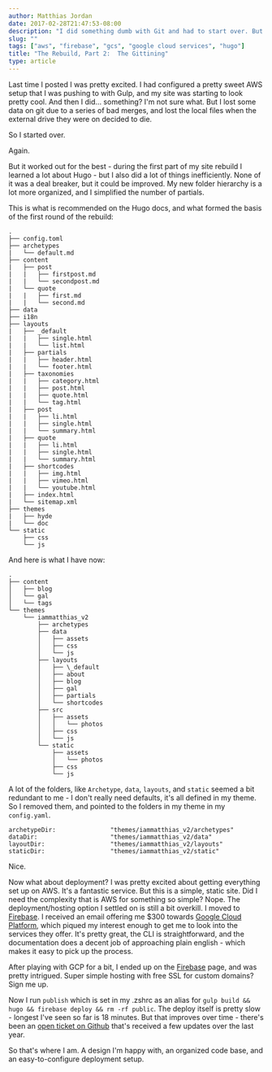 ```yaml
---
author: Matthias Jordan
date: 2017-02-28T21:47:53-08:00
description: "I did something dumb with Git and had to start over. But it's okay, things worked out better in the end."
slug: ""
tags: ["aws", "firebase", "gcs", "google cloud services", "hugo"]
title: "The Rebuild, Part 2:  The Gittining"
type: article
---
```


Last time I posted I was pretty excited. I had configured a pretty sweet AWS setup that I was pushing to with Gulp, and my site was starting to look pretty cool. And then I did... something? I'm not sure what. But I lost some data on git due to a series of bad merges, and lost the local files when the external drive they were on decided to die.

So I started over.

Again.

But it worked out for the best - during the first part of my site rebuild I learned a lot about Hugo - but I also did a lot of things inefficiently. None of it was a deal breaker, but it could be improved. My new folder hierarchy is a lot more organized, and I simplified the number of partials.

This is what is recommended on the Hugo docs, and what formed the basis of the first round of the rebuild:
```
.
├── config.toml
├── archetypes
|   └── default.md
├── content
|   ├── post
|   |   ├── firstpost.md
|   |   └── secondpost.md
|   └── quote
|   |   ├── first.md
|   |   └── second.md
├── data
├── i18n
├── layouts
|   ├── _default
|   |   ├── single.html
|   |   └── list.html
|   ├── partials
|   |   ├── header.html
|   |   └── footer.html
|   ├── taxonomies
|   |   ├── category.html
|   |   ├── post.html
|   |   ├── quote.html
|   |   └── tag.html
|   ├── post
|   |   ├── li.html
|   |   ├── single.html
|   |   └── summary.html
|   ├── quote
|   |   ├── li.html
|   |   ├── single.html
|   |   └── summary.html
|   ├── shortcodes
|   |   ├── img.html
|   |   ├── vimeo.html
|   |   └── youtube.html
|   ├── index.html
|   └── sitemap.xml
├── themes
|   ├── hyde
|   └── doc
└── static
    ├── css
    └── js
```
And here is what I have now:
```
.
├── content
│   ├── blog
│   └── gal
│   └── tags
└── themes
    └── iammatthias_v2
        ├── archetypes
        ├── data
        │   ├── assets
        │   ├── css
        │   └── js
        ├── layouts
        │   ├── \_default
        │   ├── about
        │   ├── blog
        │   ├── gal
        │   ├── partials
        │   └── shortcodes
        ├── src
        │   ├── assets
        │   │   └── photos
        │   ├── css
        │   └── js
        └── static
            ├── assets
            │   └── photos
            ├── css
            └── js
```
A lot of the folders, like `Archetype`, `data`, `layouts`, and `static` seemed a bit redundant to me - I don't really need defaults, it's all defined in my theme. So I removed them, and pointed to the folders in my theme in my `config.yaml`.

```
archetypeDir:               "themes/iammatthias_v2/archetypes"
dataDir:                    "themes/iammatthias_v2/data"
layoutDir:                  "themes/iammatthias_v2/layouts"
staticDir:                  "themes/iammatthias_v2/static"
```
Nice.

Now what about deployment? I was pretty excited about getting everything set up on AWS. It's a fantastic service. But this is a simple, static site. Did I need the complexity that is AWS for something so simple? Nope. The deployment/hosting option I settled on is still a bit overkill. I moved to [Firebase](https://firebase.google.com). I received an email offering me $300 towards [Google Cloud Platform](https://cloud.google.com/storage/docs/cloud-console), which piqued my interest enough to get me to look into the services they offer. It's pretty great, the CLI is straightforward, and the documentation does a decent job of approaching plain english - which makes it easy to pick up the process.

After playing with GCP for a bit, I ended up on the [Firebase](https://firebase.google.com) page, and was pretty intrigued. Super simple hosting with free SSL for custom domains? Sign me up.

Now I run `publish` which is set in my .zshrc as an alias for `gulp build && hugo && firebase deploy && rm -rf public`. The deploy itself is pretty slow - longest I've seen so far is 18 minutes. But that improves over time - there's been an [open ticket on Github](https://github.com/firebase/firebase-tools/issues/133) that's received a few updates over the last year.

So that's where I am. A design I'm happy with, an organized code base, and an easy-to-configure deployment setup.
